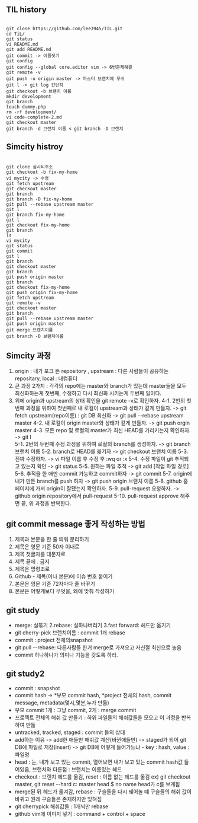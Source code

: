 ## TIL history

~~~

git clone https://github.com/lee3945/TIL.git
cd TiL/
git status
vi README.md
git add README.md
git commit -> 이름짓기
git config
git config --global core.editor vim -> 6번문제해결
git remote -v
git push -u origin master -> 마스터 브랜치에 푸쉬
git l -> git log 간단히
git checkout -b 브랜치 이름
mkdir development
git branch
touch dummy.php
rm -rf development/
vi code-complete-2.md
git checkout master
git branch -d 브랜치 이름 < git branch -D 브랜치

~~~

## Simcity histroy

~~~

git clone 심시티주소
git checkout -b fix-my-home
vi mycity -> 수정
git fetch upstream
git checkout master
git branch
git branch -D fix-my-home
git pull --rebase upstream master
git l 
git branch fix-my-home
git l
git checkout fix-my-home
git branch
ls
vi mycity
git status
git commit
git l
git branch
git checkout master
git branch
git push origin master
git branch
git checkout fix-my-home
git push origin fix-my-home
git fetch upstream
git remote -v
git checkout master
git branch
git pull --rebase upstream master
git push origin master
git merge 브랜치이름
git branch -D 브랜치이름

~~~


## Simcity 과정

1. origin : 내가 포크 뜬 repository , upstream : 다른 사람들이 공유하는 repositary, local : 내컴퓨터
2. 큰 과정 2가지 : 각각의 repo에는 master와 branch가 있는데 master들을 모두 최신화하는게 첫번째, 수정하고 다시 최신화 시키는게 두번째 일이다.
3. 위에 origin과 upstream의 상태 확인을 git remote -v로 확인하자.
4-1. 2번의 첫번째 과정을 위하여 첫번째로 내 로컬이 upstream과 상태가 같게 만들자. -> git fetch upstream(repo이름) : git DB 최신화 -> git pull --rebase upstream master
4-2. 내 로컬이 origin master와 상태가 같게 만들자. -> git push orgin master
4-3. 모든 repo 및 로컬의 master가 최신 HEAD를 가리키는지 확인하자. -> git l\
5-1. 2번의 두번째 수정 과정을 위하여 로컬의 branch를 생성하자. -> git branch 브랜치 이름
5-2. branch로 HEAD를 옮기자 -> git checkout 브랜치 이름
5-3. 진짜 수정하자. -> vi 파일 이름 후 수정 후 :wq or :x
5-4. 수정 파일이 git 추적되고 있는지 확인 -> git status
5-5. 원하는 파일 추적 -> git add [작업 파일 경로]
5-6. 추적을 한 애만 commit 가능하고 commit하자 -> git commit
5-7. origin에 내가 만든 branch를 push 하자 -> git push origin 브랜치 이름
5-8. github 홈페이지에 가서 origin이 잘됐는지 확인하자.
5-9. pull-request 요청하자. -> github origin repository에서 pull-request
5-10. pull-request approve 해주면 끝, 위 과정을 반복한다.



## git commit message 좋게 작성하는 방법



1. 제목과 본문을 한 줄 띄워 분리하기
2. 제목은 영문 기준 50자 이내로
3. 제목 첫글자를 대문자로
4. 제목 끝에 . 금지
5. 제목은 명령조로
6. Github - 제목(이나 본문)에 이슈 번호 붙이기
7. 본문은 영문 기준 72자마다 줄 바꾸기
8. 본문은 어떻게보다 무엇을, 왜에 맞춰 작성하기



## git study



* merge: 실묶기 2.rebase: 실하나버리기 3.fast forward: 헤드만 옮기기
* git cherry-pick 브랜치이름 : commit 1개 rebase
* commit : project 전체의snapshot
* git pull --rebase: 다른사람들 한거 merge로 가져오고 자신껄 최신으로 놓음
* commit 하나하나가 의미나 기능을 갖도록 하라.



## git study2

* commit : snapshot
* commit hash -> *부모 commit hash, *project 전체의 hash, commit message, metadata(몇시,몇분,누가 만듦)
* 부모 commit 1개 :  그냥 commit, 2개 : merge commit
* 프로젝트 전체의 해쉬 값 만들기 : 하위 파일들의 해쉬값들을 모으고 이 과정을 반복하여 만듦
* untracked, tracked, staged : commit 들의 상태
* add하는 이유 -> add한 애들만 해쉬값 계산(바뀐애들만) -> staged가 되어 git DB에 파일로 저장(insert) -> git DB에 어떻게 들어가느냐 - key : hash, value :  파일명
* head : 눈, 내가 보고 있는 commit, 열어보면 내가 보고 있는 commit hash값 들어있음, 브랜치와 다른점 : 브랜치는 이름있는 헤드
* checkout : 브랜치 헤드를 옮김, reset : 이름 없는 헤드를 옮김 ex) git checkout master, git reset --hard c: master head $ no name head가 c를 보게됨
* merge된 뒤 헤드가 옮겨감, rebase : 구슬들을 다시 꿰어놀 떄 구슬들의 해쉬 값이 바뀌고 원래 구슬들은 존재하지만 잊혀짐
* git cherrypick 해쉬값들 : 1개씩만 rebase
* github vim에 이미지 넣기 : command + control + space
